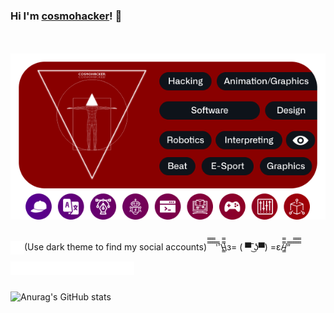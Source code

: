 ### Hi I'm <a href="http://yagizcanyavuz.ninja/" target="_blank">cosmohacker</a>! 👋

  <br/>
  <br/>
  <img src="https://github.com/cosmohacker/github-components/blob/main/git1.png">
  <br/>
  <br/>
  
  (Use dark theme to find my social accounts)    ̿̿ ̿̿ ̿̿ ̿'̿'\̵͇̿̿\з= ( ▀ ͜͞ʖ▀) =ε/̵͇̿̿/’̿’̿ ̿ ̿̿ ̿̿ ̿̿
  <a href="http://yagizcanyavuz.ninja/" target="_blank"><img align="left" alt="website" width="22px" src="https://github.com/cosmohacker/github-components/blob/main/globe.svg" /></a>
  
  <a href="https://twitter.com/cosmohacker" target="_blank"><img align="left" alt="twitter" width="22px" src="https://github.com/cosmohacker/github-components/blob/main/twitter.svg" /></a>
  
  <a href="https://yagizcanyavuz.wordpress.com/" target="_blank"><img align="left" alt="wordpress" width="22px" src="https://github.com/cosmohacker/github-components/blob/main/wordpress.svg" /></a>
   
  <a href="https://www.youtube.com/channel/UCJTO_UKw9UDNsjafWBGv08A" target="_blank"><img align="left" alt="youtube" width="22px" src="https://github.com/cosmohacker/github-components/blob/main/youtube.svg" /></a>
  
  <a href="https://steamcommunity.com/id/cosmohacker/" target="_blank"><img align="left" alt="steam" width="22px" src="https://github.com/cosmohacker/github-components/blob/main/steam.svg" /></a>

  <a href="https://www.linkedin.com/in/ya%C4%9F%C4%B1zcan-yavuz-813a7a154/" target="_blank"><img align="left" alt="linkedin" width="22px" src="https://github.com/cosmohacker/github-components/blob/main/linkedin.svg" /></a>
  
  <a href="https://www.instagram.com/cosmohacker/" target="_blank"><img align="left" alt="instagram" width="22px" src="https://github.com/cosmohacker/github-components/blob/main/instagram.svg" /></a>
  
  <a href="https://github.com/cosmohacker" target="_blank"><img align="left" alt="github" width="22px" src="https://github.com/cosmohacker/github-components/blob/main/github.svg" /></a>
  
  <a href="https://www.twitch.tv/cosmohacker" target="_blank"><img align="left" alt="instagram" width="22px" src="https://github.com/cosmohacker/github-components/blob/main/twitch.svg" /></a>
    
  <a href="https://open.spotify.com/user/217cixzitjjw52l67325r3ypir" target="_blank"><img align="left" alt="spotify" width="22px" src="https://github.com/cosmohacker/github-components/blob/main/spotify.svg" /></a>
  
  <br/>
  <br/>
  
  
  ![Anurag's GitHub stats](https://github-readme-stats.vercel.app/api?username=cosmohacker&show_icons=true&theme=dark)
